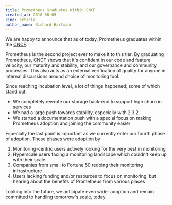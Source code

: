 ```yaml
---
title: Prometheus Graduates Within CNCF
created_at: 2018-08-09
kind: article
author_name: Richard Hartmann
---
```


We are happy to announce that as of today, Prometheus graduates within the [CNCF](https://www.cncf.io/).

Prometheus is the second project ever to make it to this tier.
By graduating Prometheus, CNCF shows that it's confident in our code and feature velocity, our maturity and stability, and our governance and community processes.
This also acts as an external verification of quality for anyone in internal discussions around choice of monitoring tool.

Since reaching incubation level, a lot of things happened; some of which stand out:

* We completely rewrote our storage back-end to support high churn in services
* We had a large push towards stability, especially with 2.3.2
* We started a documentation push with a special focus on making Prometheus adoption and joining the community easier

Especially the last point is important as we currently enter our fourth phase of adoption. These phases were adoption by

1. Monitoring-centric users actively looking for the very best in monitoring
2. Hyperscale users facing a monitoring landscape which couldn't keep up with their scale
3. Companies from small to Fortune 50 redoing their monitoring infrastructure
4. Users lacking funding and/or resources to focus on monitoring, but hearing about the benefits of Prometheus from various places

Looking into the future, we anticipate even wider adoption and remain committed to handling tomorrow's scale, today.
